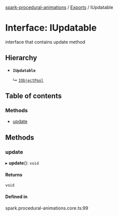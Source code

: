 [spark-procedural-animations](../README.md) / [Exports](../modules.md) / IUpdatable

# Interface: IUpdatable

interface that contains update method

## Hierarchy

- **`IUpdatable`**

  ↳ [`IObjectPool`](IObjectPool.md)

## Table of contents

### Methods

- [update](IUpdatable.md#update)

## Methods

### update

▸ **update**(): `void`

#### Returns

`void`

#### Defined in

spark.procedural-animations.core.ts:99
